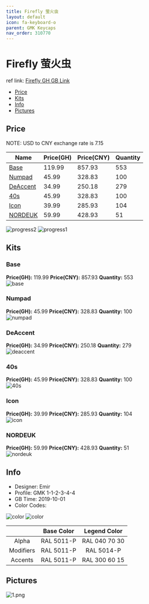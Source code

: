 ```yaml
---
title: Firefly 萤火虫
layout: default
icon: fa-keyboard-o
parent: GMK Keycaps
nav_order: 310770
---
```


# Firefly 萤火虫

ref link: [Firefly GH GB Link](https://geekhack.org/index.php?topic=102667.0)  

* [Price](#price)  
* [Kits](#kits)  
* [Info](#info)  
* [Pictures](#pictures)  


## Price  
NOTE: USD to CNY exchange rate is 7.15

| Name          | Price(GH)    |  Price(CNY) | Quantity |
| ------------- | ------------ |  ---------- | -------- |
|[Base](#base)|119.99|857.93|553|
|[Numpad](#numpad)|45.99|328.83|100|
|[DeAccent](#deaccent)|34.99|250.18|279|
|[40s](#40s)|45.99|328.83|100|
|[Icon](#icon)|39.99|285.93|104|
|[NORDEUK](#nordeuk)|59.99|428.93|51|

<img src="{{ 'assets/images/gmk-keycaps/firefly/progress2.png' | relative_url }}" alt="progress2" class="image featured">
<img src="{{ 'assets/images/gmk-keycaps/firefly/progress1.png' | relative_url }}" alt="progress1" class="image featured">

## Kits  
### Base  
**Price(GH):** 119.99  **Price(CNY):** 857.93  **Quantity:** 553  
<img src="{{ 'assets/images/gmk-keycaps/firefly/kits_pics/base.png' | relative_url }}" alt="base" class="image featured">

### Numpad  
**Price(GH):** 45.99  **Price(CNY):** 328.83  **Quantity:** 100  
<img src="{{ 'assets/images/gmk-keycaps/firefly/kits_pics/numpad.png' | relative_url }}" alt="numpad" class="image featured">

### DeAccent  
**Price(GH):** 34.99  **Price(CNY):** 250.18  **Quantity:** 279  
<img src="{{ 'assets/images/gmk-keycaps/firefly/kits_pics/deaccent.png' | relative_url }}" alt="deaccent" class="image featured">

### 40s  
**Price(GH):** 45.99  **Price(CNY):** 328.83  **Quantity:** 100  
<img src="{{ 'assets/images/gmk-keycaps/firefly/kits_pics/40s.png' | relative_url }}" alt="40s" class="image featured">

### Icon  
**Price(GH):** 39.99  **Price(CNY):** 285.93  **Quantity:** 104  
<img src="{{ 'assets/images/gmk-keycaps/firefly/kits_pics/icon.png' | relative_url }}" alt="icon" class="image featured">

### NORDEUK  
**Price(GH):** 59.99  **Price(CNY):** 428.93  **Quantity:** 51  
<img src="{{ 'assets/images/gmk-keycaps/firefly/kits_pics/nordeuk.png' | relative_url }}" alt="nordeuk" class="image featured">


## Info  
* Designer: Emir  
* Profile: GMK 1-1-2-3-4-4  
* GB Time: 2019-10-01  
* Color Codes:  

<img src="{{ 'assets/images/gmk-keycaps/firefly/color.png' | relative_url }}" alt="color" class="image featured">
<img src="{{ 'assets/images/gmk-keycaps/firefly/color1.png' | relative_url }}" alt="color" class="image featured">

| |Base Color     | Legend Color
| :-------------: | :-------------: | :------------:
|Alpha|RAL 5011-P|RAL 040 70 30
|Modifiers|RAL 5011-P|RAL 5014-P
|Accents|RAL 5011-P|RAL 300 60 15

## Pictures  
<img src="{{ 'assets/images/gmk-keycaps/firefly/rendering_pics/1.png' | relative_url }}" alt="1.png" class="image featured">
